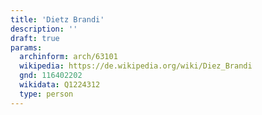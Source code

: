 ```yaml
---
title: 'Dietz Brandi'
description: ''
draft: true
params:
  archinform: arch/63101
  wikipedia: https://de.wikipedia.org/wiki/Diez_Brandi
  gnd: 116402202
  wikidata: Q1224312
  type: person
---
```


